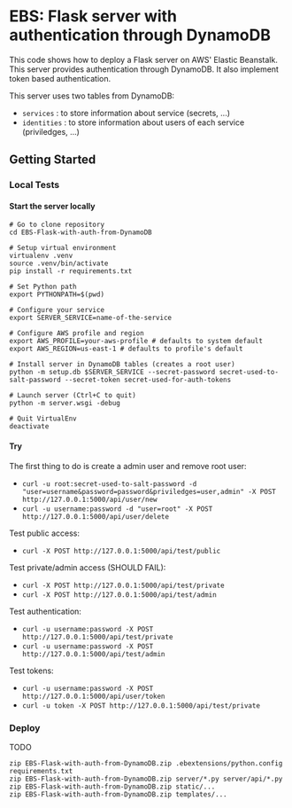EBS: Flask server with authentication through DynamoDB
======================================================

This code shows how to deploy a Flask server on AWS' Elastic Beanstalk. This server provides authentication through DynamoDB. It also implement token based authentication.

This server uses two tables from DynamoDB:
 * `services` : to store information about service (secrets, ...)
 * `identities` : to store information about users of each service (priviledges, ...)

## Getting Started

### Local Tests

#### Start the server locally

```
# Go to clone repository
cd EBS-Flask-with-auth-from-DynamoDB

# Setup virtual environment
virtualenv .venv
source .venv/bin/activate
pip install -r requirements.txt

# Set Python path
export PYTHONPATH=$(pwd)

# Configure your service
export SERVER_SERVICE=name-of-the-service

# Configure AWS profile and region
export AWS_PROFILE=your-aws-profile # defaults to system default
export AWS_REGION=us-east-1 # defaults to profile's default

# Install server in DynamoDB tables (creates a root user)
python -m setup.db $SERVER_SERVICE --secret-password secret-used-to-salt-password --secret-token secret-used-for-auth-tokens

# Launch server (Ctrl+C to quit)
python -m server.wsgi -debug

# Quit VirtualEnv
deactivate
```

#### Try

The first thing to do is create a admin user and remove root user:
 * `curl -u root:secret-used-to-salt-password -d "user=username&password=password&priviledges=user,admin" -X POST http://127.0.0.1:5000/api/user/new`
 * `curl -u username:password -d "user=root" -X POST http://127.0.0.1:5000/api/user/delete`

Test public access:
 * `curl -X POST http://127.0.0.1:5000/api/test/public`

Test private/admin access (SHOULD FAIL):
 * `curl -X POST http://127.0.0.1:5000/api/test/private`
 * `curl -X POST http://127.0.0.1:5000/api/test/admin`

Test authentication:
 * `curl -u username:password -X POST http://127.0.0.1:5000/api/test/private`
 * `curl -u username:password -X POST http://127.0.0.1:5000/api/test/admin`

Test tokens:
 * `curl -u username:password -X POST http://127.0.0.1:5000/api/user/token`
 * `curl -u token -X POST http://127.0.0.1:5000/api/test/private`

### Deploy

TODO

```
zip EBS-Flask-with-auth-from-DynamoDB.zip .ebextensions/python.config requirements.txt
zip EBS-Flask-with-auth-from-DynamoDB.zip server/*.py server/api/*.py
zip EBS-Flask-with-auth-from-DynamoDB.zip static/...
zip EBS-Flask-with-auth-from-DynamoDB.zip templates/...
```


